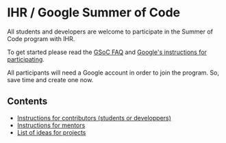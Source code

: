 # IHR / Google Summer of Code
All students and developers are welcome to participate in the Summer of Code program with IHR. 

To get started please read the [GSoC FAQ](https://developers.google.com/open-source/gsoc/faq) and [Google's instructions for participating](https://summerofcode.withgoogle.com/). 

All participants will need a Google account in order to join the program. So, save time and create one now. 

## Contents
- [Instructions for contributors (students or developpers)](contributor-guidance.md)
- [Instructions for mentors](mentor-guidance.md)
- [List of ideas for projects](ideas.md)

